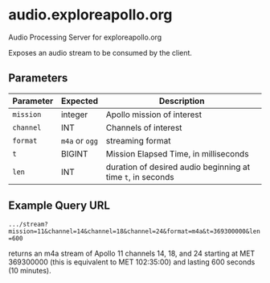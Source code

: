 # audio.exploreapollo.org

Audio Processing Server for exploreapollo.org

Exposes an audio stream to be consumed by the client.

## Parameters

| Parameter | Expected | Description |
|-----------|------|-------------|
| `mission` | integer | Apollo mission of interest |
| `channel` | INT | Channels of interest |
| `format` | `m4a` or `ogg` | streaming format |
| `t` | BIGINT | Mission Elapsed Time, in milliseconds |
| `len` | INT | duration of desired audio beginning at time `t`, in seconds |

## Example Query URL

`.../stream?mission=11&channel=14&channel=18&channel=24&format=m4a&t=369300000&len=600`

returns an m4a stream of Apollo 11 channels 14, 18, and 24 starting at MET 369300000 (this is equivalent to MET 102:35:00) and lasting 600 seconds (10 minutes).
